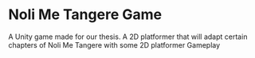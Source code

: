 # Noli Me Tangere Game
 A Unity game made for our thesis. A 2D platformer that will adapt certain chapters of Noli Me Tangere with some 2D platformer Gameplay
